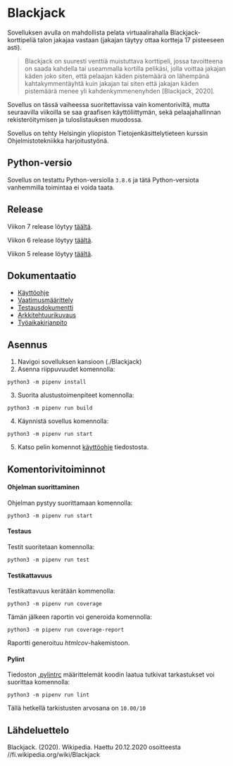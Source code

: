 # Blackjack

Sovelluksen avulla on mahdollista pelata virtuaalirahalla Blackjack-korttipeliä talon jakajaa vastaan (jakajan täytyy ottaa kortteja 17 pisteeseen asti).

> Blackjack on suuresti  venttiä muistuttava korttipeli, jossa tavoitteena on saada kahdella tai  useammalla kortilla pelikäsi, jolla voittaa jakajan käden joko siten,  että pelaajan käden pistemäärä on lähempänä kahtakymmentäyhtä kuin  jakajan tai siten että jakajan käden pistemäärä menee yli  kahdenkymmenenyhden [Blackjack, 2020].

Sovellus on tässä vaiheessa suoritettavissa vain komentoriviltä, mutta seuraavilla viikoilla se saa graafisen käyttöliittymän, sekä pelaajahallinnan rekisteröitymisen ja tuloslistauksen muodossa.

Sovellus on tehty Helsingin yliopiston Tietojenkäsittelytieteen kurssin Ohjelmistotekniikka harjoitustyönä.

## Python-versio
Sovellus on testattu Python-versiolla `3.8.6` ja tätä Python-versiota vanhemmilla toimintaa ei voida taata.

## Release
Viikon 7 release löytyy [täältä](https://github.com/TeemuBergman/ot-harjoitustyo/releases/tag/viikko7).

Viikon 6 release löytyy [täältä](https://github.com/TeemuBergman/ot-harjoitustyo/releases/tag/viikko6).

Viikon 5 release löytyy [täältä](https://github.com/TeemuBergman/ot-harjoitustyo/releases/tag/viikko5).

## Dokumentaatio
- [Käyttöohje](./dokumentaatio/kayttoohje.md)
- [Vaatimusmäärittely](./dokumentaatio/vaatimusmaarittely.md)
- [Testausdokumentti](./dokumentaatio/testausdokumentti.md)
- [Arkkitehtuurikuvaus](./dokumentaatio/arkkitehtuuri.md)
- [Työaikakirjanpito](./dokumentaatio/työaikakirjanpito.txt)

## Asennus

1. Navigoi sovelluksen kansioon (./Blackjack)
2. Asenna riippuvuudet komennolla:
```
python3 -m pipenv install
```
3. Suorita alustustoimenpiteet komennolla:
```
python3 -m pipenv run build
```
4. Käynnistä sovellus komennolla:
```
python3 -m pipenv run start
```
5. Katso pelin komennot [käyttöohje](./dokumentaatio/kayttoohje.md) tiedostosta.

## Komentorivitoiminnot

#### Ohjelman suorittaminen

Ohjelman pystyy suorittamaan komennolla:

```
python3 -m pipenv run start
```

#### Testaus

Testit suoritetaan komennolla:

```
python3 -m pipenv run test
```

#### Testikattavuus

Testikattavuus kerätään kommenolla:

```
python3 -m pipenv run coverage
```

Tämän jälkeen raportin voi generoida komennolla:

```
python3 -m pipenv run coverage-report
```

Raportti generoituu _htmlcov_-hakemistoon.

#### Pylint

Tiedoston [.pylintrc](./Blackjack/.pylintrc) määrittelemät koodin laatua tutkivat tarkastukset voi suorittaa komennolla:

```
python3 -m pipenv run lint
```

Tällä hetkellä tarkistusten arvosana on `10.00/10`

## Lähdeluettelo

Blackjack. (2020). Wikipedia. Haettu 20.12.2020 osoitteesta //fi.wikipedia.org/wiki/Blackjack